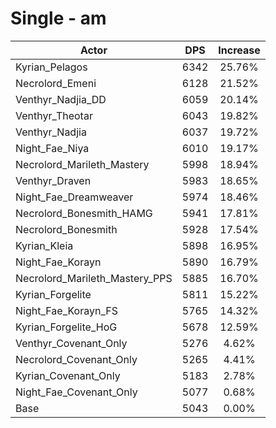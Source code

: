 # Single - am
| Actor | DPS | Increase |
|---|:---:|:---:|
|Kyrian_Pelagos|6342|25.76%|
|Necrolord_Emeni|6128|21.52%|
|Venthyr_Nadjia_DD|6059|20.14%|
|Venthyr_Theotar|6043|19.82%|
|Venthyr_Nadjia|6037|19.72%|
|Night_Fae_Niya|6010|19.17%|
|Necrolord_Marileth_Mastery|5998|18.94%|
|Venthyr_Draven|5983|18.65%|
|Night_Fae_Dreamweaver|5974|18.46%|
|Necrolord_Bonesmith_HAMG|5941|17.81%|
|Necrolord_Bonesmith|5928|17.54%|
|Kyrian_Kleia|5898|16.95%|
|Night_Fae_Korayn|5890|16.79%|
|Necrolord_Marileth_Mastery_PPS|5885|16.70%|
|Kyrian_Forgelite|5811|15.22%|
|Night_Fae_Korayn_FS|5765|14.32%|
|Kyrian_Forgelite_HoG|5678|12.59%|
|Venthyr_Covenant_Only|5276|4.62%|
|Necrolord_Covenant_Only|5265|4.41%|
|Kyrian_Covenant_Only|5183|2.78%|
|Night_Fae_Covenant_Only|5077|0.68%|
|Base|5043|0.00%|

